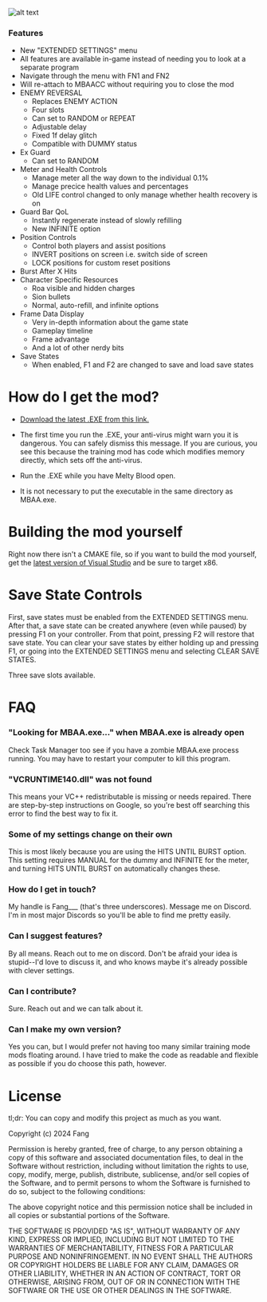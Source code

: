 ![alt text](https://github.com/fangdreth/MBAACC-Extended-Training-Mode/blob/main/Images/Github%20Image.png?raw=true)

### Features

+ New "EXTENDED SETTINGS" menu
+ All features are available in-game instead of needing you to look at a separate program
+ Navigate through the menu with FN1 and FN2
+ Will re-attach to MBAACC without requiring you to close the mod
+ ENEMY REVERSAL
	+ Replaces ENEMY ACTION
	+ Four slots
	+ Can set to RANDOM or REPEAT
	+ Adjustable delay
	+ Fixed 1f delay glitch
	+ Compatible with DUMMY status
+ Ex Guard
	+ Can set to RANDOM
+ Meter and Health Controls
	+ Manage meter all the way down to the individual 0.1%
	+ Manage precice health values and percentages
	+ Old LIFE control changed to only manage whether health recovery is on
+ Guard Bar QoL
	+ Instantly regenerate instead of slowly refilling
	+ New INFINITE option
+ Position Controls
	+ Control both players and assist positions
	+ INVERT positions on screen i.e. switch side of screen
	+ LOCK positions for custom reset positions
+ Burst After X Hits
+ Character Specific Resources
	+ Roa visible and hidden charges
	+ Sion bullets
	+ Normal, auto-refill, and infinite options
+ Frame Data Display
	+ Very in-depth information about the game state
	+ Gameplay timeline
	+ Frame advantage
	+ And a lot of other nerdy bits
+ Save States
	+ When enabled, F1 and F2 are changed to save and load save states

# How do I get the mod?

- [Download the latest .EXE from this link.](https://github.com/fangdreth/MBAACC-Extended-Training-Mode/releases)  

- The first time you run the .EXE, your anti-virus might warn you it is dangerous.  You can safely dismiss this message.  If you are curious, you see this because the training mod has code which modifies memory directly, which sets off the anti-virus.

- Run the .EXE while you have Melty Blood open.

- It is not necessary to put the executable in the same directory as MBAA.exe.

# Building the mod yourself

Right now there isn't a CMAKE file, so if you want to build the mod yourself, get the [latest version of Visual Studio](https://visualstudio.microsoft.com/vs/) and be sure to target x86.

# Save State Controls

First, save states must be enabled from the EXTENDED SETTINGS menu.  After that, a save state can be created anywhere (even while paused) by pressing F1 on your controller.  From that point, pressing F2 will restore that save state.  You can clear your save states by either holding up and pressing F1, or going into the EXTENDED SETTINGS menu and selecting CLEAR SAVE STATES.

Three save slots available.

# FAQ

### "Looking for MBAA.exe..." when MBAA.exe is already open
Check Task Manager too see if you have a zombie MBAA.exe process running.  You may have to restart your computer to kill this program.

### "VCRUNTIME140.dll" was not found
This means your VC++ redistributable is missing or needs repaired.  There are step-by-step instructions on Google, so you're best off searching this error to find the best way to fix it.

### Some of my settings change on their own
This is most likely because you are using the HITS UNTIL BURST option.  This setting requires MANUAL for the dummy and INFINITE for the meter, and turning HITS UNTIL BURST on automatically changes these.

### How do I get in touch?
My handle is Fang\_\_\_ (that's three underscores).  Message me on Discord.  I'm in most major Discords so you'll be able to find me pretty easily.

### Can I suggest features?
By all means.  Reach out to me on discord.  Don't be afraid your idea is stupid--I'd love to discuss it, and who knows maybe it's already possible with clever settings.

### Can I contribute?
Sure.  Reach out and we can talk about it.

### Can I make my own version?
Yes you can, but I would prefer not having too many similar training mode mods floating around.  I have tried to make the code as readable and flexible as possible if you do choose this path, however.

# License

tl;dr: You can copy and modify this project as much as you want.

Copyright (c) 2024 Fang

Permission is hereby granted, free of charge, to any person obtaining a copy of this software and associated documentation files, to deal in the Software without restriction, including without limitation the rights to use, copy, modify, merge, publish, distribute, sublicense, and/or sell copies of the Software, and to permit persons to whom the Software is furnished to do so, subject to the following conditions:

The above copyright notice and this permission notice shall be included in all copies or substantial portions of the Software.

THE SOFTWARE IS PROVIDED "AS IS", WITHOUT WARRANTY OF ANY KIND, EXPRESS OR IMPLIED, INCLUDING BUT NOT LIMITED TO THE WARRANTIES OF MERCHANTABILITY, FITNESS FOR A PARTICULAR PURPOSE AND NONINFRINGEMENT. IN NO EVENT SHALL THE AUTHORS OR COPYRIGHT HOLDERS BE LIABLE FOR ANY CLAIM, DAMAGES OR OTHER LIABILITY, WHETHER IN AN ACTION OF CONTRACT, TORT OR OTHERWISE, ARISING FROM, OUT OF OR IN CONNECTION WITH THE SOFTWARE OR THE USE OR OTHER DEALINGS IN THE SOFTWARE.
